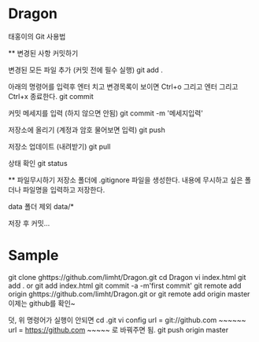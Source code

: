 # Dragon
태홍이의 Git 사용법


** 변경된 사항 커밋하기

변경된 모든 파일 추가 (커밋 전에 필수 실행)
git add . 

아래의 명령어를 입력후 엔터 치고 변경목록이 보이면 Ctrl+o 그리고 엔터 그리고 Ctrl+x 종료한다.
git commit

커밋 메세지를 입력 (하지 않으면 안됨)
git commit -m '메세지입력'

저장소에 올리기 (계정과 암호 물어보면 입력)
git push


저장소 업데이트 (내려받기)
git pull

상태 확인
git status


** 파일무시하기
저장소 폴더에 .gitignore 파일을 생성한다.
내용에 무시하고 싶은 폴더나 파일명을 입력하고 저장한다.

data 폴더 제외
data/*

저장 후 커밋...



# Sample
git clone ghttps://github.com/limht/Dragon.git
cd Dragon
vi index.html
git add . or git add index.html
git commit -a -m'first commit'
git remote add origin ghttps://github.com/limht/Dragon.git or git remote add origin master
이제는 github를 확인~


덧, 위 명령어가 실행이 안되면
cd .git
vi config
	url = git://github.com ~~~~~~
	url = https://github.com ~~~~~ 로 바꿔주면 됨.
git push origin master

